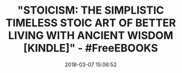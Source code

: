 ---
title: >-
  "STOICISM: THE SIMPLISTIC TIMELESS STOIC ART OF BETTER LIVING WITH ANCIENT
  WISDOM [KINDLE]" - #FreeEBOOKS
name: >-
  STOICISM: The Simplistic Timeless Stoic Art of Better Living with Ancient
  Wisdom
date: '2018-03-07 15:06:52'
buy_now: >-
  https://www.amazon.com/STOICISM-Simplistic-Timeless-Better-Ancient-ebook/dp/B079WVYPNH?SubscriptionId=AKIAIA5RBQIWQVTCUEUQ&tag=coldcutdeals-20&linkCode=xm2&camp=2025&creative=165953&creativeASIN=B079WVYPNH
description_markdown: >-
  STOICISM: The Simplistic Timeless Stoic Art of Better Living with Ancient
  Wisdom

   
tweet_id_str: '971401805178556416'
price: ''
you_save: ''
asin: B079WVYPNH
image: 'https://images-na.ssl-images-amazon.com/images/I/51h4gkF-tAL.jpg'

---